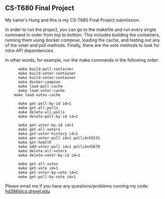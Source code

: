 ## CS-T680 Final Project

My name's Hung and this is my CS-T680 Final Project submission.

In order to run the project, you can go to the makefile and run every single command in order from top to bottom. This includes building the containers, running them using docker compose, loading the cache, and testing out any of the voter and poll methods. Finally, there are the vote methods to look for intra-API dependencies.

In other words, for example, run the make commands in the following order: 

```
      make build-poll-container
      make build-voter-container
      make build-votes-container
      make docker-compose
      make load-poll-cache
      make load-voter-cache
	make load-votes-cache

      make get-poll-by-id id=1
      make get-all-polls
      make delete-all-polls
      make delete-poll-by-id id=1

      make get-voter-by-id id=1
      make get-all-voters
      make get-voter-history id=1
      make get-voter-poll id=1 pollid=59231
      make get-health
      make add-voter-poll id=1 pollid=45678
      make delete-all-voters
      make delete-voter-by-id id=1

      make get-all-votes
      make get-vote id=1
      make get-voter-by-vote id=1
      make get-poll-by-vote id=1
```

Please email me if you have any questions/problems running my code: hd386@cs.drexel.edu